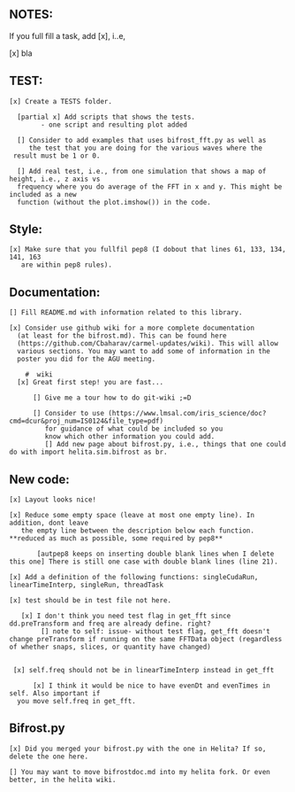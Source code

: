 ## NOTES: 

  If you full fill a task, add [x], i..e,
  
  [x] bla

## TEST:

    [x] Create a TESTS folder.

      [partial x] Add scripts that shows the tests.
      		- one script and resulting plot added
      
      [] Consider to add examples that uses bifrost_fft.py as well as 
      	 the test that you are doing for the various waves where the 
	 result must be 1 or 0. 

      [] Add real test, i.e., from one simulation that shows a map of height, i.e., z axis vs 
      frequency where you do average of the FFT in x and y. This might be included as a new
      function (without the plot.imshow()) in the code. 

## Style:

    [x] Make sure that you fullfil pep8 (I dobout that lines 61, 133, 134, 141, 163
       are within pep8 rules). 

## Documentation:

    [] Fill README.md with information related to this library.

    [x] Consider use github wiki for a more complete documentation
      (at least for the bifrost.md). This can be found here
      (https://github.com/Cbaharav/carmel-updates/wiki). This will allow
      various sections. You may want to add some of information in the
      poster you did for the AGU meeting. 

        #  wiki 
	  [x] Great first step! you are fast... 
	      
	      [] Give me a tour how to do git-wiki ;=D

          [] Consider to use (https://www.lmsal.com/iris_science/doc?cmd=dcur&proj_num=IS0124&file_type=pdf)
             for guidance of what could be included so you
             know which other information you could add.
	     	 [] Add new page about bifrost.py, i.e., things that one could do with import helita.sim.bifrost as br. 

## New code:

    [x] Layout looks nice!

    [x] Reduce some empty space (leave at most one empty line). In addition, dont leave
       the empty line between the description below each function. **reduced as much as possible, some required by pep8**

       	   [autpep8 keeps on inserting double blank lines when I delete this one] There is still one case with double blank lines (line 21). 

    [x] Add a definition of the following functions: singleCudaRun, linearTimeInterp, singleRun, threadTask

    [x] test should be in test file not here. 

       [x] I don't think you need test flag in get_fft since dd.preTransform and freq are already define. right?
       		[] note to self: issue- without test flag, get_fft doesn't change preTransform if running on the same FFTData object (regardless of whether snaps, slices, or quantity have changed)
       	  

     [x] self.freq should not be in linearTimeInterp instead in get_fft
     
          [x] I think it would be nice to have evenDt and evenTimes in self. Also important if 
	  you move self.freq in get_fft. 

## Bifrost.py

    [x] Did you merged your bifrost.py with the one in Helita? If so, delete the one here. 

    [] You may want to move bifrostdoc.md into my helita fork. Or even better, in the helita wiki. 
